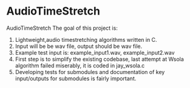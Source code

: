 # AudioTimeStretch
AudioTimeStretch
The goal of this project is:
 1. Lightweight,audio  timestretching algorithms written in C.
 2. Input will be be wav file, output should be wav file.
 3. Example test input is: example_input1.wav, example_input2.wav
 4. First step is to simplify the existing codebase, last attempt at Wsola algorithm failed miserably, it is coded in jay_wsola.c
 5. Developing tests for submodules and documentation of key input/outputs for submodules is fairly important.
 
